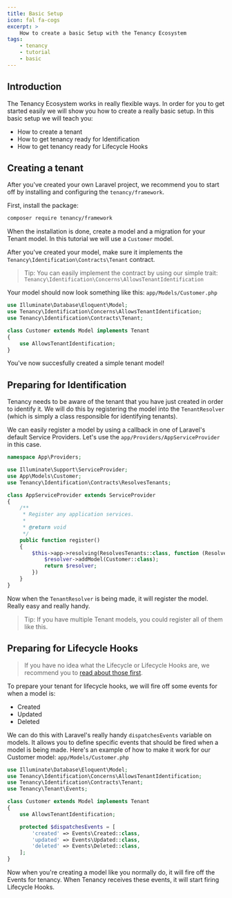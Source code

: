 ```yaml
---
title: Basic Setup
icon: fal fa-cogs
excerpt: >
    How to create a basic Setup with the Tenancy Ecosystem
tags:
    - tenancy
    - tutorial
    - basic
---
```


## Introduction
The Tenancy Ecosystem works in really flexible ways. In order for you to get started easily we will show you how to create a really basic setup. In this basic setup we will teach you:
- How to create a tenant
- How to get tenancy ready for Identification
- How to get tenancy ready for Lifecycle Hooks

## Creating a tenant
After you've created your own Laravel project, we recommend you to start off by installing and configuring the `tenancy/framework`.

First, install the package:
```bash
composer require tenancy/framework
```

When the installation is done, create a model and a migration for your Tenant model. In this tutorial we will use a `Customer` model.

After you've created your model, make sure it implements the `Tenancy\Identification\Contracts\Tenant` contract.
> Tip: You can easily implement the contract by using our simple trait: `Tenancy\Identification\Concerns\AllowsTenantIdentification`

Your model should now look something like this:
`app/Models/Customer.php`
```php
use Illuminate\Database\Eloquent\Model;
use Tenancy\Identification\Concerns\AllowsTenantIdentification;
use Tenancy\Identification\Contracts\Tenant;

class Customer extends Model implements Tenant
{
    use AllowsTenantIdentification;
}
```

You've now succesfully created a simple tenant model!

## Preparing for Identification
Tenancy needs to be aware of the tenant that you have just created in order to identify it. We will do this by registering the model into the `TenantResolver` (which is simply a class responsible for identifying tenants).

We can easily register a model by using a callback in one of Laravel's default Service Providers. Let's use the `app/Providers/AppServiceProvider` in this case.

```php
namespace App\Providers;

use Illuminate\Support\ServiceProvider;
use App\Models\Customer;
use Tenancy\Identification\Contracts\ResolvesTenants;

class AppServiceProvider extends ServiceProvider
{
    /**
     * Register any application services.
     *
     * @return void
     */
    public function register()
    {
        $this->app->resolving(ResolvesTenants::class, function (ResolvesTenants $resolver){
            $resolver->addModel(Customer::class);
            return $resolver;
        })
    }
}
```

Now when the `TenantResolver` is being made, it will register the model. Really easy and really handy.
> Tip: If you have multiple Tenant models, you could register all of them like this.

## Preparing for Lifecycle Hooks
> If you have no idea what the Lifecycle or Lifecycle Hooks are, we recommend you to [read about those first](hooks-general).

To prepare your tenant for lifecycle hooks, we will fire off some events for when a model is:
- Created
- Updated
- Deleted

We can do this with Laravel's really handy `dispatchesEvents` variable on models. It allows you to define specific events that should be fired when a model is being made. Here's an example of how to make it work for our Customer model:
`app/Models/Customer.php`
```php
use Illuminate\Database\Eloquent\Model;
use Tenancy\Identification\Concerns\AllowsTenantIdentification;
use Tenancy\Identification\Contracts\Tenant;
use Tenancy\Tenant\Events;

class Customer extends Model implements Tenant
{
    use AllowsTenantIdentification;

    protected $dispatchesEvents = [
        'created' => Events\Created::class,
        'updated' => Events\Updated::class,
        'deleted' => Events\Deleted::class,
    ];
}
```
Now when you're creating a model like you normally do, it will fire off the Events for tenancy. When Tenancy receives these events, it will start firing Lifecycle Hooks.

